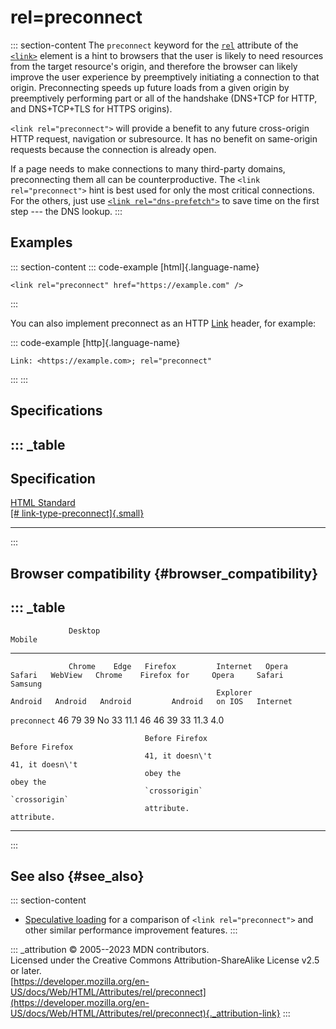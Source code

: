 

# rel=preconnect



::: section-content
The `preconnect` keyword for the [`rel`](../../element/link#rel)
attribute of the [`<link>`](../../element/link) element is a hint to
browsers that the user is likely to need resources from the target
resource\'s origin, and therefore the browser can likely improve the
user experience by preemptively initiating a connection to that origin.
Preconnecting speeds up future loads from a given origin by preemptively
performing part or all of the handshake (DNS+TCP for HTTP, and
DNS+TCP+TLS for HTTPS origins).

`<link rel="preconnect">` will provide a benefit to any future
cross-origin HTTP request, navigation or subresource. It has no benefit
on same-origin requests because the connection is already open.

If a page needs to make connections to many third-party domains,
preconnecting them all can be counterproductive. The
`<link rel="preconnect">` hint is best used for only the most critical
connections. For the others, just use
[`<link rel="dns-prefetch">`](dns-prefetch) to save time on the first
step --- the DNS lookup.
:::

## Examples

::: section-content
::: code-example
[html]{.language-name}

``` {signature="PYT4/2ue7hu0mrX90lIY7QK5OYVdsVtH/UE3L5jMOuA=" data-language="html"}
<link rel="preconnect" href="https://example.com" />
```
:::

You can also implement preconnect as an HTTP
[Link](https://developer.mozilla.org/en-US/docs/Web/HTTP/Headers/Link)
header, for example:

::: code-example
[http]{.language-name}

``` {signature="U963iZTksn1xospr3idfnUb+T9AbbIbtg/1wWsgVgiE=" data-language="http"}
Link: <https://example.com>; rel="preconnect"
```
:::
:::

## Specifications

::: _table
  --------------------------------------------------------------------------------------------------------
  Specification
  --------------------------------------------------------------------------------------------------------
  [HTML Standard\
  [\#
  link-type-preconnect]{.small}](https://html.spec.whatwg.org/multipage/links.html#link-type-preconnect)

  --------------------------------------------------------------------------------------------------------
:::

## Browser compatibility {#browser_compatibility}

::: _table
  ---------------------------------------------------------------------------------------------------------------------------------------------
                 Desktop                                                      Mobile                                                 
  -------------- --------- ------ --------------- ---------- ------- -------- --------- --------- --------------- --------- -------- ----------
                 Chrome    Edge   Firefox         Internet   Opera   Safari   WebView   Chrome    Firefox for     Opera     Safari   Samsung
                                                  Explorer                    Android   Android   Android         Android   on IOS   Internet

  `preconnect`   46        79     39              No         33      11.1     46        46        39              33        11.3     4.0
                                                                                                                                     
                                  Before Firefox                                                  Before Firefox                     
                                  41, it doesn\'t                                                 41, it doesn\'t                    
                                  obey the                                                        obey the                           
                                  `crossorigin`                                                   `crossorigin`                      
                                  attribute.                                                      attribute.                         
  ---------------------------------------------------------------------------------------------------------------------------------------------
:::

## See also {#see_also}

::: section-content
-   [Speculative
    loading](https://developer.mozilla.org/en-US/docs/Web/Performance/Speculative_loading)
    for a comparison of `<link rel="preconnect">` and other similar
    performance improvement features.
:::

::: _attribution
© 2005--2023 MDN contributors.\
Licensed under the Creative Commons Attribution-ShareAlike License v2.5
or later.\
[https://developer.mozilla.org/en-US/docs/Web/HTML/Attributes/rel/preconnect](https://developer.mozilla.org/en-US/docs/Web/HTML/Attributes/rel/preconnect){._attribution-link}
:::
